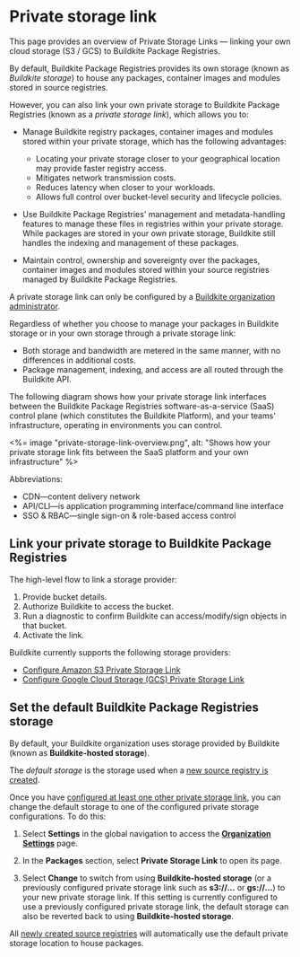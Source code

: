 # Private storage link

This page provides an overview of Private Storage Links — linking your own cloud storage (S3 / GCS) to Buildkite Package Registries.

By default, Buildkite Package Registries provides its own storage (known as _Buildkite storage_) to house any packages, container images and modules stored in source registries.

However, you can also link your own private storage to Buildkite Package Registries (known as a _private storage link_), which allows you to:

- Manage Buildkite registry packages, container images and modules stored within your private storage, which has the following advantages:

    * Locating your private storage closer to your geographical location may provide faster registry access.
    * Mitigates network transmission costs.
    * Reduces latency when closer to your workloads.
    * Allows full control over bucket-level security and lifecycle policies.

- Use Buildkite Package Registries' management and metadata-handling features to manage these files in registries within your private storage. While packages are stored in your own private storage, Buildkite still handles the indexing and management of these packages.

- Maintain control, ownership and sovereignty over the packages, container images and modules stored within your source registries managed by Buildkite Package Registries.

A private storage link can only be configured by a [Buildkite organization administrator](/docs/package-registries/security/permissions#manage-teams-and-permissions-organization-level-permissions).

Regardless of whether you choose to manage your packages in Buildkite storage or in your own storage through a private storage link:

- Both storage and bandwidth are metered in the same manner, with no differences in additional costs.
- Package management, indexing, and access are all routed through the Buildkite API.

The following diagram shows how your private storage link interfaces between the Buildkite Package Registries software-as-a-service (SaaS) control plane (which constitutes the Buildkite Platform), and your teams' infrastructure, operating in environments you can control.

<%= image "private-storage-link-overview.png", alt: "Shows how your private storage link fits between the SaaS platform and your own infrastructure" %>

Abbreviations:

- CDN—content delivery network
- API/CLI—is application programming interface/command line interface
- SSO & RBAC—single sign-on & role-based access control

## Link your private storage to Buildkite Package Registries

The high-level flow to link a storage provider:

1. Provide bucket details.
1. Authorize Buildkite to access the bucket.
1. Run a diagnostic to confirm Buildkite can access/modify/sign objects in that bucket.
1. Activate the link.

Buildkite currently supports the following storage providers:

- [Configure Amazon S3 Private Storage Link](/docs/package-registries/private_storage_link/s3)
- [Configure Google Cloud Storage (GCS) Private Storage Link](/docs/package-registries/private_storage_link/gcs)

## Set the default Buildkite Package Registries storage

By default, your Buildkite organization uses storage provided by Buildkite (known as **Buildkite-hosted storage**).

The _default storage_ is the storage used when a [new source registry is created](/docs/package-registries/manage-registries#create-a-source-registry).

Once you have [configured at least one other private storage link](#link-your-private-storage-to-buildkite-package-registries), you can change the default storage to one of the configured private storage configurations. To do this:

1. Select **Settings** in the global navigation to access the [**Organization Settings**](https://buildkite.com/organizations/~/settings) page.

1. In the **Packages** section, select **Private Storage Link** to open its page.

1. Select **Change** to switch from using **Buildkite-hosted storage** (or a previously configured private storage link such as **s3://…** or **gs://…**) to your new private storage link. If this setting is currently configured to use a previously configured private storage link, the default storage can also be reverted back to using **Buildkite-hosted storage**.

All [newly created source registries](/docs/package-registries/manage-registries#create-a-source-registry) will automatically use the default private storage location to house packages.
